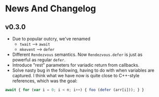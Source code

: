 News And Changelog
==================

v0.3.0
------
 
* Due to popular outcry, we've renamed
    * `twait` --> `await`
    * `mkevent` --> `defer`
* Different `Rendezvous` semantics.  Now `Rendezvous.defer` is just as
  powerful as regular `defer`.
* Introduce "rest" parameters for variadic return from callbacks.
* Solve nasty bug in the following, having to do with when variables
are captured.  I think what we have now is quite close to C++-style
references, which was the goal:

```javascript
await { for (var i = 0; i < n; i++) { foo (defer (arr[i])); } }
```
